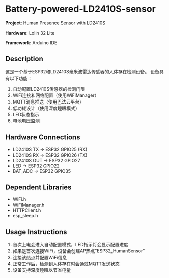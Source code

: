 # Battery-powered-LD2410S-sensor

**Project**: Human Presence Sensor with LD2410S

**Hardware**: Lolin 32 Lite 

**Framework**: Arduino IDE

## Description
这是一个基于ESP32和LD2410S毫米波雷达传感器的人体存在检测设备。
设备具有以下功能：
1. 自动配置LD2410S传感器的检测门限
2. WiFi连接和网络配置（使用WiFiManager）
3. MQTT消息推送（使用巴法云平台）
4. 低功耗设计（使用深度睡眠模式）
5. LED状态指示
6. 电池电压监测

## Hardware Connections
- LD2410S TX -> ESP32 GPIO25 (RX)
- LD2410S RX -> ESP32 GPIO26 (TX)
- LD2410S OUT -> ESP32 GPIO27
- LED -> ESP32 GPIO22
- BAT_ADC -> ESP32 GPIO35

## Dependent Libraries
- WiFi.h
- WiFiManager.h
- HTTPClient.h
- esp_sleep.h

## Usage Instructions
1. 首次上电会进入自动配置模式，LED指示灯会显示配置进度
2. 如果是首次连接WiFi，设备会创建AP热点"ESP32_HumanSensor"
3. 连接该热点并配置WiFi信息
4. 正常工作后，检测到人体存在时会通过MQTT发送状态
5. 设备支持深度睡眠以节省电量

